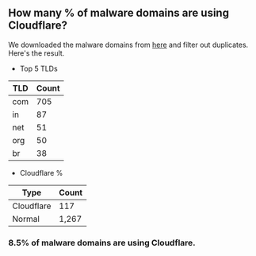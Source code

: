 ## How many % of malware domains are using Cloudflare?


We downloaded the malware domains from [here](https://urlhaus.abuse.ch) and filter out duplicates.
Here's the result.


[//]: # (start replacement)


- Top 5 TLDs

| TLD | Count |
| --- | --- |
| com | 705 |
| in | 87 |
| net | 51 |
| org | 50 |
| br | 38 |


- Cloudflare %

| Type | Count |
| --- | --- |
| Cloudflare | 117 |
| Normal | 1,267 |


### 8.5% of malware domains are using Cloudflare.